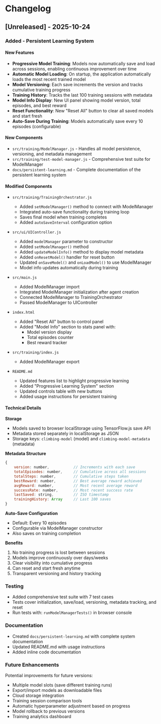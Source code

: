 # Changelog

## [Unreleased] - 2025-10-24

### Added - Persistent Learning System

#### New Features
- **Progressive Model Training**: Models now automatically save and load across sessions, enabling continuous improvement over time
- **Automatic Model Loading**: On startup, the application automatically loads the most recent trained model
- **Model Versioning**: Each save increments the version and tracks cumulative training progress
- **Training History**: Tracks the last 100 training sessions with metadata
- **Model Info Display**: New UI panel showing model version, total episodes, and best reward
- **Reset Functionality**: New "Reset All" button to clear all saved models and start fresh
- **Auto-Save During Training**: Models automatically save every 10 episodes (configurable)

#### New Components
- `src/training/ModelManager.js` - Handles all model persistence, versioning, and metadata management
- `src/training/test-model-manager.js` - Comprehensive test suite for ModelManager
- `docs/persistent-learning.md` - Complete documentation of the persistent learning system

#### Modified Components
- `src/training/TrainingOrchestrator.js`
  - Added `setModelManager()` method to connect with ModelManager
  - Integrated auto-save functionality during training loop
  - Saves final model when training completes
  - Added `autoSaveInterval` configuration option

- `src/ui/UIController.js`
  - Added `modelManager` parameter to constructor
  - Added `setModelManager()` method
  - Added `updateModelInfo()` method to display model metadata
  - Added `onResetModel()` handler for reset button
  - Updated `onSaveModel()` and `onLoadModel()` to use ModelManager
  - Model info updates automatically during training

- `src/main.js`
  - Added ModelManager import
  - Integrated ModelManager initialization after agent creation
  - Connected ModelManager to TrainingOrchestrator
  - Passed ModelManager to UIController

- `index.html`
  - Added "Reset All" button to control panel
  - Added "Model Info" section to stats panel with:
    - Model version display
    - Total episodes counter
    - Best reward tracker

- `src/training/index.js`
  - Added ModelManager export

- `README.md`
  - Updated features list to highlight progressive learning
  - Added "Progressive Learning System" section
  - Updated controls table with new buttons
  - Added usage instructions for persistent training

#### Technical Details

**Storage**
- Models saved to browser localStorage using TensorFlow.js save API
- Metadata stored separately in localStorage as JSON
- Storage keys: `climbing-model` (model) and `climbing-model-metadata` (metadata)

**Metadata Structure**
```javascript
{
    version: number,           // Increments with each save
    totalEpisodes: number,     // Cumulative across all sessions
    totalSteps: number,        // Cumulative steps taken
    bestReward: number,        // Best average reward achieved
    avgReward: number,         // Most recent average reward
    successRate: number,       // Most recent success rate
    lastSaved: string,         // ISO timestamp
    trainingHistory: Array     // Last 100 saves
}
```

**Auto-Save Configuration**
- Default: Every 10 episodes
- Configurable via ModelManager constructor
- Also saves on training completion

**Benefits**
1. No training progress is lost between sessions
2. Models improve continuously over days/weeks
3. Clear visibility into cumulative progress
4. Can reset and start fresh anytime
5. Transparent versioning and history tracking

### Testing
- Added comprehensive test suite with 7 test cases
- Tests cover initialization, save/load, versioning, metadata tracking, and reset
- Run tests with: `runModelManagerTests()` in browser console

### Documentation
- Created `docs/persistent-learning.md` with complete system documentation
- Updated README.md with usage instructions
- Added inline code documentation

### Future Enhancements
Potential improvements for future versions:
- Multiple model slots (save different training runs)
- Export/import models as downloadable files
- Cloud storage integration
- Training session comparison tools
- Automatic hyperparameter adjustment based on progress
- Model rollback to previous versions
- Training analytics dashboard
